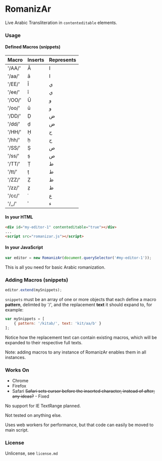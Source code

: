 # RomanizAr

Live Arabic Transliteration in <code>contenteditable</code> elements.

### Usage

#### Defined Macros (snippets)

| Macro | Inserts | Represents |
--------|---------|-------------
| '/AA/' | &#256; | ا |
| '/aa/' | &#257; | ا |
| '/EE/' | &#298; | ي |
| '/ee/' | &#299; | ي |
| '/OO/' | &#362; | و |
| '/oo/' | &#363; | و |
| '/DD/' | &#7692; | ض |
| '/dd/' | &#7693; | ض |
| '/HH/' | &#7716; | ح |
| '/hh/' | &#7717; | ح |
| '/SS/' | &#7778; | ص |
| '/ss/' | &#7779; | ص |
| '/TT/' | &#7788; | ط |
| '/tt/' | &#7789; | ط |
| '/ZZ/' | &#7826; | ظ |
| '/zz/' | &#7827; | ظ |
| '/cc/' | &#703; | ع |
| '/,,/' | &#702; | ء |

#### In your HTML

```HTML
<div id="my-editor-1" contenteditable="true"></div>
...
<script src="romanizar.js"></script>
```

#### In your JavaScript

```JavaScript
var editor = new RomanizAr(document.querySelector('#my-editor-1'));
```

This is all you need for basic Arabic romanization.

### Adding Macros (snippets)

```JavaScript
editor.extend(mySnippets);
```

<code>snippets</code> must be an array of one or more objects that each define a macro __pattern__, delimted by '/', and the replacement __text__ it should expand to, for example:

```JavaScript
var mySnippets = [
    { pattern: '/kitab/', text: 'kit/aa/b' }
];
```

Notice how the replacement text can contain existing macros, which will be expanded to their respective full texts.

Note: adding macros to any instance of RomanizAr enables them in all instances. 

### Works On

- Chrome
- Firefox
- Safari
 ~~Safari sets cursor before the inserted character, instead of after; any ideas?~~ - Fixed

No support for IE TextRange planned.

Not tested on anything else.

Uses web workers for performance, but that code can easily be moved to main script.

### License

Unlicense, see ```license.md```